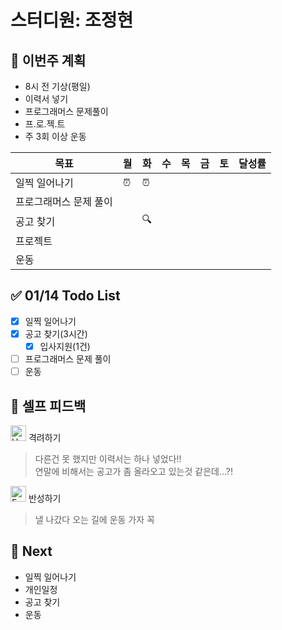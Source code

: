 # 스터디원: 조정현

## 🚀 이번주 계획

- 8시 전 기상(평일)
- 이력서 넣기
- 프로그래머스 문제풀이
- 프.로.젝.트
- 주 3회 이상 운동

| 목표                   | 월  | 화  | 수  | 목  | 금  | 토  | 달성률 |
| ---------------------- | --- | --- | --- | --- | --- | --- | ------ |
| 일찍 일어나기          | ⏰  | ⏰  |     |     |     |     |        |
| 프로그래머스 문제 풀이 |     |     |     |     |     |     |        |
| 공고 찾기              |     | 🔍  |     |     |     |     |        |
| 프로젝트               |     |     |     |     |     |     |        |
| 운동                   |     |     |     |     |     |     |        |

## ✅ 01/14 Todo List

- [x] 일찍 일어나기
- [x] 공고 찾기(3시간)
  - [x] 입사지원(1건)
- [ ] 프로그래머스 문제 풀이
- [ ] 운동

## 🎉 셀프 피드백

<img src="https://raw.githubusercontent.com/Tarikul-Islam-Anik/Animated-Fluent-Emojis/master/Emojis/Smilies/Hugging%20Face.png" alt="Hugging Face" width="25" height="25"> 격려하기</img>

> 다른건 못 했지만 이력서는 하나 넣었다!!<br>
> 연말에 비해서는 공고가 좀 올라오고 있는것 같은데...?!

<img src="https://raw.githubusercontent.com/Tarikul-Islam-Anik/Animated-Fluent-Emojis/master/Emojis/Smilies/Face%20with%20Monocle.png" alt="Face with Monocle" width="25" height="25"> 반성하기</img>

> 낼 나갔다 오는 길에 운동 가자 꼭

## 🌱 Next

- 일찍 일어나기
- 개인일정
- 공고 찾기
- 운동
